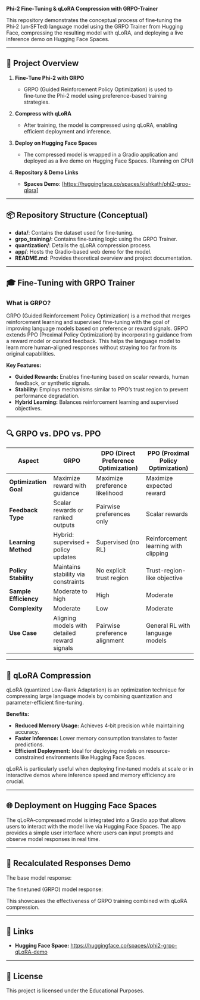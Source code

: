 **Phi-2 Fine‑Tuning & qLoRA Compression with GRPO-Trainer**

This repository demonstrates the conceptual process of fine‑tuning the Phi‑2 (un‑SFTed) language model using the GRPO Trainer from Hugging Face, compressing the resulting model with qLoRA, and deploying a live inference demo on Hugging Face Spaces.

---

## 🚀 Project Overview

1. **Fine‑Tune Phi‑2 with GRPO**
   - GRPO (Guided Reinforcement Policy Optimization) is used to fine‑tune the Phi‑2 model using preference-based training strategies.

2. **Compress with qLoRA**
   - After training, the model is compressed using qLoRA, enabling efficient deployment and inference.

3. **Deploy on Hugging Face Spaces**
   - The compressed model is wrapped in a Gradio application and deployed as a live demo on Hugging Face Spaces. (Running on CPU)

4. **Repository & Demo Links**
   - **Spaces Demo**: [https://huggingface.co/spaces/kishkath/phi2-grpo-qlora]

---

## 📦 Repository Structure (Conceptual)

- **data/**: Contains the dataset used for fine‑tuning.
- **grpo_training/**: Contains fine‑tuning logic using the GRPO Trainer.
- **quantization/**: Details the qLoRA compression process.
- **app/**: Hosts the Gradio-based web demo for the model.
- **README.md**: Provides theoretical overview and project documentation.

---

## 🎓 Fine‑Tuning with GRPO Trainer

### What is GRPO?

GRPO (Guided Reinforcement Policy Optimization) is a method that merges reinforcement learning and supervised fine-tuning with the goal of improving language models based on preference or reward signals. GRPO extends PPO (Proximal Policy Optimization) by incorporating guidance from a reward model or curated feedback. This helps the language model to learn more human-aligned responses without straying too far from its original capabilities.

**Key Features:**
- **Guided Rewards:** Enables fine‑tuning based on scalar rewards, human feedback, or synthetic signals.
- **Stability:** Employs mechanisms similar to PPO’s trust region to prevent performance degradation.
- **Hybrid Learning:** Balances reinforcement learning and supervised objectives.

---

## 🔍 GRPO vs. DPO vs. PPO

| Aspect               | GRPO                                | DPO (Direct Preference Optimization) | PPO (Proximal Policy Optimization)      |
|----------------------|-------------------------------------|---------------------------------------|-----------------------------------------|
| **Optimization Goal** | Maximize reward with guidance       | Maximize preference likelihood        | Maximize expected reward                 |
| **Feedback Type**    | Scalar rewards or ranked outputs    | Pairwise preferences only             | Scalar rewards                           |
| **Learning Method**  | Hybrid: supervised + policy updates | Supervised (no RL)                    | Reinforcement learning with clipping     |
| **Policy Stability** | Maintains stability via constraints | No explicit trust region              | Trust-region-like objective              |
| **Sample Efficiency**| Moderate to high                    | High                                  | Moderate                                 |
| **Complexity**       | Moderate                            | Low                                   | Moderate                                 |
| **Use Case**         | Aligning models with detailed reward signals | Pairwise preference alignment         | General RL with language models         |

---

## 🧊 qLoRA Compression

qLoRA (quantized Low-Rank Adaptation) is an optimization technique for compressing large language models by combining quantization and parameter-efficient fine-tuning.

**Benefits:**
- **Reduced Memory Usage:** Achieves 4‑bit precision while maintaining accuracy.
- **Faster Inference:** Lower memory consumption translates to faster predictions.
- **Efficient Deployment:** Ideal for deploying models on resource-constrained environments like Hugging Face Spaces.

qLoRA is particularly useful when deploying fine‑tuned models at scale or in interactive demos where inference speed and memory efficiency are crucial.

---

## 🌐 Deployment on Hugging Face Spaces

The qLoRA‑compressed model is integrated into a Gradio app that allows users to interact with the model live via Hugging Face Spaces. The app provides a simple user interface where users can input prompts and observe model responses in real time.

---

## 📖 Recalculated Responses Demo

The base model response:


The finetuned (GRPO) model response:


This showcases the effectiveness of GRPO training combined with qLoRA compression.

---

## 🔗 Links

- **Hugging Face Space:** [https://huggingface.co/spaces/<your-username>/phi2-grpo-qLoRA-demo](https://huggingface.co/spaces/kishkath/phi2-grpo-qlora)

---

## 📜 License

This project is licensed under the Educational Purposes.
